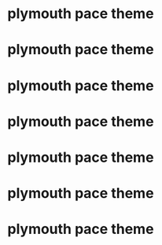 # plymouth pace theme
# plymouth pace theme
# plymouth pace theme
# plymouth pace theme
# plymouth pace theme
# plymouth pace theme
# plymouth pace theme
